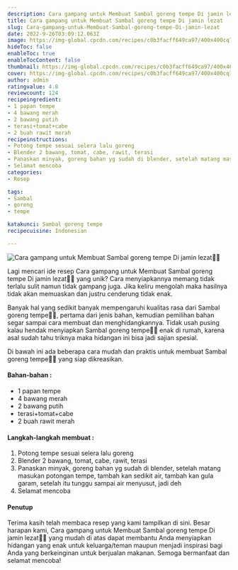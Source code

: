 ```yaml
---
description: Cara gampang untuk Membuat Sambal goreng tempe Di jamin lezat"
title: Cara gampang untuk Membuat Sambal goreng tempe Di jamin lezat
slug: Cara-gampang-untuk-Membuat-Sambal-goreng-tempe-Di-jamin-lezat
date: 2022-9-26T03:09:12.063Z
image: https://img-global.cpcdn.com/recipes/c0b3facff649ca97/400x400cq70/photo.jpg
hideToc: false
enableToc: true
enableTocContent: false
thumbnail: https://img-global.cpcdn.com/recipes/c0b3facff649ca97/400x400cq70/photo.jpg
cover: https://img-global.cpcdn.com/recipes/c0b3facff649ca97/400x400cq70/photo.jpg
author: admin
ratingvalue: 4.8
reviewcount: 124
recipeingredient:
- 1 papan tempe
- 4 bawang merah
- 2 bawang putih
- terasi+tomat+cabe
- 2 buah rawit merah
recipeinstructions:
- Potong tempe sesuai selera lalu goreng
- Blender 2 bawang, tomat, cabe, rawit, terasi
- Panaskan minyak, goreng bahan yg sudah di blender, setelah matang masukan potongan tempe, tambah kan sedikit air, tambah kan gula garam, setelah itu tunggu sampai air menyusut, jadi deh
- Selamat mencoba
categories:
- Resep

tags:
- Sambal
- goreng
- tempe

katakunci: Sambal goreng tempe
recipecuisine: Indonesian

---
```


![Cara gampang untuk Membuat Sambal goreng tempe Di jamin lezat👩‍🍳](https://img-global.cpcdn.com/recipes/c0b3facff649ca97/400x400cq70/photo.jpg)

Lagi mencari ide resep Cara gampang untuk Membuat Sambal goreng tempe Di jamin lezat👩‍🍳 yang unik? Cara menyiapkannya memang tidak terlalu sulit namun tidak gampang juga. Jika keliru mengolah maka hasilnya tidak akan memuaskan dan justru cenderung tidak enak.

Banyak hal yang sedikit banyak mempengaruhi kualitas rasa dari Sambal goreng tempe👩‍🍳, pertama dari jenis bahan, kemudian pemilihan bahan segar sampai cara membuat dan menghidangkannya. Tidak usah pusing kalau hendak menyiapkan Sambal goreng tempe👩‍🍳 enak di rumah, karena asal sudah tahu triknya maka hidangan ini bisa jadi sajian spesial.

Di bawah ini ada beberapa cara mudah dan praktis untuk membuat Sambal goreng tempe👩‍🍳 yang siap dikreasikan.

<!--inarticleads1-->

#### Bahan-bahan :

- 1 papan tempe
- 4 bawang merah
- 2 bawang putih
- terasi+tomat+cabe
- 2 buah rawit merah

<!--inarticleads2-->

#### Langkah-langkah membuat :

1. Potong tempe sesuai selera lalu goreng
1. Blender 2 bawang, tomat, cabe, rawit, terasi
1. Panaskan minyak, goreng bahan yg sudah di blender, setelah matang masukan potongan tempe, tambah kan sedikit air, tambah kan gula garam, setelah itu tunggu sampai air menyusut, jadi deh
1. Selamat mencoba

#### Penutup

Terima kasih telah membaca resep yang kami tampilkan di sini. Besar harapan kami, Cara gampang untuk Membuat Sambal goreng tempe Di jamin lezat👩‍🍳 yang mudah di atas dapat membantu Anda menyiapkan hidangan yang enak untuk keluarga/teman maupun menjadi inspirasi bagi Anda yang berkeinginan untuk berjualan makanan. Semoga bermanfaat dan selamat mencoba!